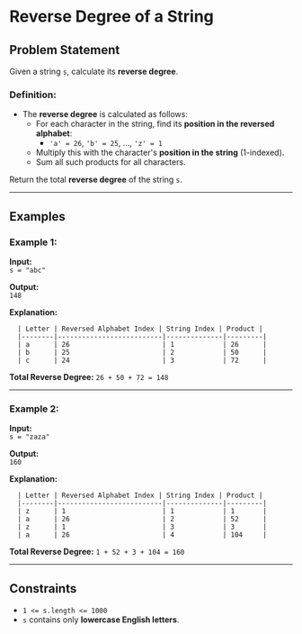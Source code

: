 # Reverse Degree of a String

## Problem Statement

Given a string `s`, calculate its **reverse degree**.

### Definition:
- The **reverse degree** is calculated as follows:
  - For each character in the string, find its **position in the reversed alphabet**:
    - `'a' = 26`, `'b' = 25`, ..., `'z' = 1`
  - Multiply this with the character's **position in the string** (1-indexed).
  - Sum all such products for all characters.

Return the total **reverse degree** of the string `s`.

---

## Examples

### Example 1:

**Input:**  
`s = "abc"`

**Output:**  
`148`

**Explanation:**
```
  | Letter | Reversed Alphabet Index | String Index | Product |
  |--------|--------------------------|--------------|---------|
  | a      | 26                       | 1            | 26      |
  | b      | 25                       | 2            | 50      |
  | c      | 24                       | 3            | 72      |
```
**Total Reverse Degree:** `26 + 50 + 72 = 148`

---

### Example 2:

**Input:**  
`s = "zaza"`

**Output:**  
`160`

**Explanation:**
```
  | Letter | Reversed Alphabet Index | String Index | Product |
  |--------|--------------------------|--------------|---------|
  | z      | 1                        | 1            | 1       |
  | a      | 26                       | 2            | 52      |
  | z      | 1                        | 3            | 3       |
  | a      | 26                       | 4            | 104     |
```
**Total Reverse Degree:** `1 + 52 + 3 + 104 = 160`

---

## Constraints

- `1 <= s.length <= 1000`
- `s` contains only **lowercase English letters**.
